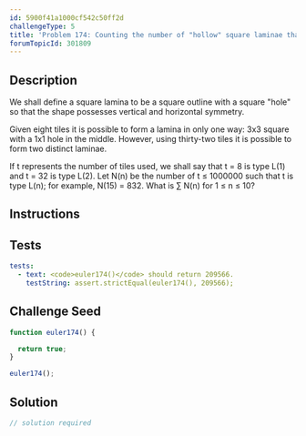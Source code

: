 ```yaml
---
id: 5900f41a1000cf542c50ff2d
challengeType: 5
title: 'Problem 174: Counting the number of "hollow" square laminae that can form one, two, three, ... distinct arrangements'
forumTopicId: 301809
---
```


## Description

<section id='description'>

We shall define a square lamina to be a square outline with a square "hole" so that the shape possesses vertical and horizontal symmetry.

Given eight tiles it is possible to form a lamina in only one way: 3x3 square with a 1x1 hole in the middle. However, using thirty-two tiles it is possible to form two distinct laminae.

If t represents the number of tiles used, we shall say that t = 8 is type L(1) and t = 32 is type L(2). Let N(n) be the number of t ≤ 1000000 such that t is type L(n); for example, N(15) = 832. What is ∑ N(n) for 1 ≤ n ≤ 10?

</section>

## Instructions

<section id='instructions'>

</section>

## Tests

<section id='tests'>

```yml
tests:
  - text: <code>euler174()</code> should return 209566.
    testString: assert.strictEqual(euler174(), 209566);

```

</section>

## Challenge Seed

<section id='challengeSeed'>

<div id='js-seed'>

```js
function euler174() {

  return true;
}

euler174();
```

</div>

</section>

## Solution

<section id='solution'>

```js
// solution required
```

</section>
